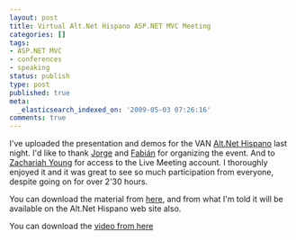 ```yaml
---
layout: post
title: Virtual Alt.Net Hispano ASP.NET MVC Meeting
categories: []
tags:
- ASP.NET MVC
- conferences
- speaking
status: publish
type: post
published: true
meta:
  _elasticsearch_indexed_on: '2009-05-03 07:26:16'
comments: true
---
```

<p>I've uploaded the presentation and demos for the VAN <a href="http://altnet-hispano.pbworks.com/">Alt.Net Hispano</a> last night. I'd like to thank <a href="http://www.gambasoft.net/">Jorge</a> and <a href="http://oberdata.com.ar/">Fabián</a> for organizing the event. And to <a href="http://www.zachariahyoung.com/">Zachariah Young</a> for access to the Live Meeting account. I thoroughly enjoyed it and it was great to see so much participation from everyone, despite going on for over 2'30 hours.</p> <p>You can download the material from <a href="http://hadihariri.com/Downloads/VirtualAltNetMVC.zip">here</a>, and from what I'm told it will be available on the Alt.Net Hispano web site also.</p> <p>You can download the <a href="http://www.viddler.com/explore/fabianober/videos/1/">video from here</a></p>
